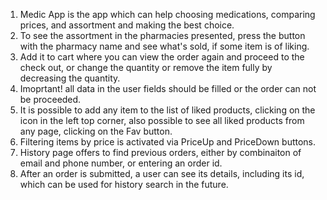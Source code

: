 1. Medic App is the app which can help choosing medications, comparing prices, and assortment and making the best choice.
2. To see the assortment in the pharmacies presented, press the button with the pharmacy name and see what's sold, if some item is of liking.
3. Add it to cart where you can view the order again and proceed to the check out, or change the quantity or remove the item fully by decreasing the quantity.
4. Imoprtant! all data in the user fields should be filled or the order can not be proceeded.
5. It is possible to add any item to the list of liked products, clicking on the icon in the left top corner, also possible to see all liked products from any page, clicking on the Fav button.
6. Filtering items by price is activated via PriceUp and PriceDown buttons.
7. History page offers to find previous orders, either by combinaiton of email and phone number, or entering an order id.
8. After an order is submitted, a user can see its details, including its id, which can be used for history search in the future.


